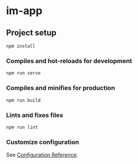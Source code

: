 # im-app

## Project setup
```
npm install
```
<!-- node—sass error 
    npm i node-sass --sass_binary_site=https://npm.taobao.org/mirrors/node-sass/
-->

### Compiles and hot-reloads for development
```
npm run serve
```

### Compiles and minifies for production
```
npm run build
```

### Lints and fixes files
```
npm run lint
```

### Customize configuration
See [Configuration Reference](https://cli.vuejs.org/config/).
